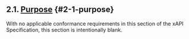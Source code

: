 ## 2.1. [Purpose](https://github.com/adlnet/xAPI-Spec/blob/1.0.3/xAPI-Data.md#statement-purpose) {#2-1-purpose}

With no applicable conformance requirements in this section of the xAPI Specification, this section is intentionally blank.